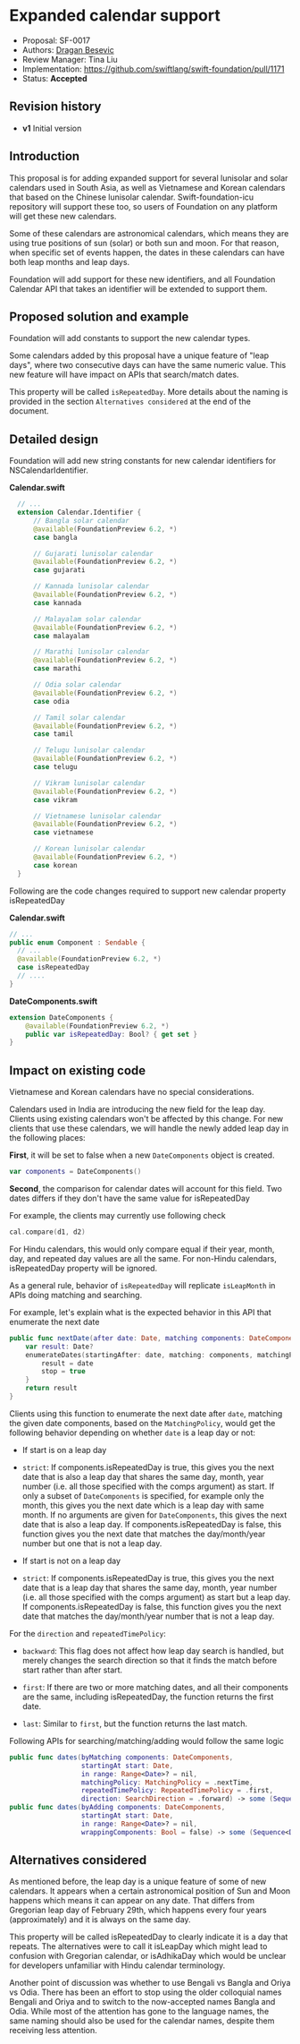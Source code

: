 # Expanded calendar support

* Proposal: SF-0017
* Authors: [Dragan Besevic](dragan@unicode.org)
* Review Manager: Tina Liu
* Implementation: https://github.com/swiftlang/swift-foundation/pull/1171
* Status: **Accepted**


## Revision history

* **v1** Initial version

## Introduction



This proposal is for adding expanded support for several lunisolar and solar calendars used in South Asia, as well as Vietnamese and Korean calendars that based on the Chinese lunisolar calendar. Swift-foundation-icu repository will support these too, so users of Foundation on any platform will get these new calendars.

Some of these calendars are astronomical calendars, which means they are using true positions of sun (solar) or both sun and moon. For that reason, when specific set of events happen, the dates in these calendars can have both leap months and leap days.  

Foundation will add support for these new identifiers, and all Foundation Calendar API that takes an identifier will be extended to support them.  

## Proposed solution and example

Foundation will add constants to support the new calendar types.

Some calendars added by this proposal have a unique feature of "leap days", where two consecutive days can have the same numeric value. This new feature will have impact on APIs that search/match dates.

This property will be called `isRepeatedDay`. More details about the naming is provided in the section `Alternatives considered` at the end of the document.

## Detailed design


Foundation will add new string constants for new calendar identifiers for NSCalendarIdentifier.


**Calendar.swift**

```swift
  // ...
  extension Calendar.Identifier {
      // Bangla solar calendar
      @available(FoundationPreview 6.2, *)
      case bangla

      // Gujarati lunisolar calendar
      @available(FoundationPreview 6.2, *)
      case gujarati

      // Kannada lunisolar calendar
      @available(FoundationPreview 6.2, *)
      case kannada

      // Malayalam solar calendar
      @available(FoundationPreview 6.2, *)
      case malayalam

      // Marathi lunisolar calendar
      @available(FoundationPreview 6.2, *)
      case marathi

      // Odia solar calendar
      @available(FoundationPreview 6.2, *)
      case odia

      // Tamil solar calendar
      @available(FoundationPreview 6.2, *)
      case tamil

      // Telugu lunisolar calendar
      @available(FoundationPreview 6.2, *)
      case telugu

      // Vikram lunisolar calendar
      @available(FoundationPreview 6.2, *)
      case vikram

      // Vietnamese lunisolar calendar
      @available(FoundationPreview 6.2, *)
      case vietnamese

      // Korean lunisolar calendar
      @available(FoundationPreview 6.2, *)
      case korean
  }
```

Following are the code changes required to support new calendar property isRepeatedDay


**Calendar.swift**

```swift
// ...
public enum Component : Sendable {
  // ...
  @available(FoundationPreview 6.2, *)
  case isRepeatedDay
  // ....
}
```

**DateComponents.swift**

```swift
extension DateComponents {
    @available(FoundationPreview 6.2, *)
    public var isRepeatedDay: Bool? { get set }
}
```

## Impact on existing code

Vietnamese and Korean calendars have no special considerations.

Calendars used in India are introducing the new field for the leap day. Clients using existing calendars won't be affected by this change. For new clients that use these calendars, we will handle the newly added leap day in the following places:

**First**, it will be set to false when a new `DateComponents` object is created.

```swift
var components = DateComponents()
```

**Second**, the comparison for calendar dates will account for this field. Two dates differs if they don't have the same value for isRepeatedDay

For example, the clients may currently use following check

```swift
cal.compare(d1, d2)
```

For Hindu calendars, this would only compare equal if their year, month, day, and repeated day values are all the same. For non-Hindu calendars, isRepeatedDay property will be ignored.

As a general rule, behavior of `isRepeatedDay` will replicate `isLeapMonth` in APIs doing matching and searching.

For example, let's explain what is the expected behavior in this API that enumerate the next date

```swift
public func nextDate(after date: Date, matching components: DateComponents, matchingPolicy: MatchingPolicy, repeatedTimePolicy: RepeatedTimePolicy = .first, direction: SearchDirection = .forward) -> Date? {
    var result: Date?
    enumerateDates(startingAfter: date, matching: components, matchingPolicy: matchingPolicy, repeatedTimePolicy: repeatedTimePolicy, direction: direction) { date, exactMatch, stop in
        result = date
        stop = true
    }
    return result
}
```

Clients using this function to enumerate the next date after `date`, matching the given date components, based on the `MatchingPolicy`, would get the following behavior depending on whether `date` is a leap day or not:

* If start is on a leap day

* `strict`: If components.isRepeatedDay is true, this gives you the next date that is also a leap day that shares the same day, month, year number (i.e. all those specified with the comps argument) as start. If only a subset of `DateComponents` is specified, for example only the month, this gives you the next date which is a leap day with same month. If no arguments are given for `DateComponents`, this gives the next date that is also a leap day. If components.isRepeatedDay is false, this function gives you the next date that matches the day/month/year number but one that is not a leap day.

* If start is not on a leap day

* `strict`: If components.isRepeatedDay is true, this gives you the next date that is a leap day that shares the same day, month, year number (i.e. all those specified with the comps argument) as start but a leap day. If components.isRepeatedDay is false, this function gives you the next date that matches the day/month/year number that is not a leap day.

For the `direction` and `repeatedTimePolicy`:

* `backward`: This flag does not affect how leap day search is handled, but merely changes the search direction so that it finds the match before start rather than after start.

* `first`: If there are two or more matching dates, and all their components are the same, including isRepeatedDay, the function returns the first date.

* `last`: Similar to `first`, but the function returns the last match.


Following APIs for searching/matching/adding would follow the same logic

```swift
public func dates(byMatching components: DateComponents,
                  startingAt start: Date,
                  in range: Range<Date>? = nil,
                  matchingPolicy: MatchingPolicy = .nextTime,
                  repeatedTimePolicy: RepeatedTimePolicy = .first,
                  direction: SearchDirection = .forward) -> some (Sequence<Date> & Sendable)
public func dates(byAdding components: DateComponents,
                  startingAt start: Date,
                  in range: Range<Date>? = nil,
                  wrappingComponents: Bool = false) -> some (Sequence<Date> & Sendable)
```

## Alternatives considered

As mentioned before, the leap day is a unique feature of some of new calendars. It appears when a certain astronomical position of Sun and Moon happens which means it can appear on any date. That differs from Gregorian leap day of February 29th, which happens every four years (approximately) and it is always on the same day.

This property will be called isRepeatedDay to clearly indicate it is a day that repeats. The alternatives were to call it isLeapDay which might lead to confusion with Gregorian calendar, or isAdhikaDay which would be unclear for developers unfamiliar with Hindu calendar terminology.

Another point of discussion was whether to use Bengali vs Bangla and Oriya vs Odia. There has been an effort to stop using the older colloquial names Bengali and Oriya and to switch to the now-accepted names Bangla and Odia. While most of the attention has gone to the language names, the same naming should also be used for the calendar names, despite them receiving less attention.

